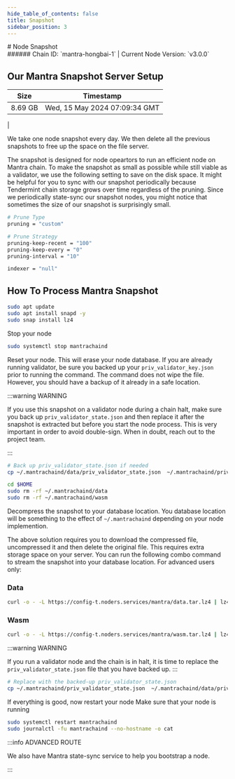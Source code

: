 ```yaml
---
hide_table_of_contents: false
title: Snapshot
sidebar_position: 3
---
```


<div class="h1-with-icon icon-mantra">
# Node Snapshot
</div>
###### Chain ID: `mantra-hongbai-1` | Current Node Version: `v3.0.0`

## Our Mantra Snapshot Server Setup

| Size   | Timestamp    |
|--------|--------------|
| 8.69 GB | Wed, 15 May 2024 07:09:34 GMT  |


We take one node snapshot every day. We then delete all the previous snapshots to free up the space on the file server.

The snapshot is designed for node opeartors to run an efficient node on Mantra chain. To make the snapshot as small as possible while still viable as a validator, we use the following setting to save on the disk space. It might be helpful for you to sync with our snapshot periodically because Tendermint chain storage grows over time regardless of the pruning. Since we periodically state-sync our snapshot nodes, you might notice that sometimes the size of our snapshot is surprisingly small.

```bash title="app.toml"
# Prune Type
pruning = "custom"

# Prune Strategy
pruning-keep-recent = "100"
pruning-keep-every = "0"
pruning-interval = "10"
```

```bash title="config.toml"
indexer = "null"
```

## How To Process Mantra Snapshot
```bash
sudo apt update
sudo apt install snapd -y
sudo snap install lz4
```

Stop your node
```bash
sudo systemctl stop mantrachaind
```
Reset your node. This will erase your node database. If you are already running validator, be sure you backed up your `priv_validator_key.json` prior to running the command. The command does not wipe the file. However, you should have a backup of it already in a safe location.

:::warning WARNING

If you use this snapshot on a validator node during a chain halt, make sure you back up `priv_validator_state.json` and then replace it after the snapshot is extracted but before you start the node process. This is very important in order to avoid double-sign. When in doubt, reach out to the project team.

:::

```bash
# Back up priv_validator_state.json if needed
cp ~/.mantrachaind/data/priv_validator_state.json  ~/.mantrachaind/priv_validator_state.json

cd $HOME
sudo rm -rf ~/.mantrachaind/data
sudo rm -rf ~/.mantrachaind/wasm
```

Decompress the snapshot to your database location. You database location will be something to the effect of `~/.mantrachaind` depending on your node implemention.

The above solution requires you to download the compressed file, uncompressed it and then delete the original file. This requires extra storage space on your server. You can run the following combo command to stream the snapshot into your database location. For advanced users only:
### Data
```bash
curl -o - -L https://config-t.noders.services/mantra/data.tar.lz4 | lz4 -d | tar -x -C ~/.mantrachaind
```
### Wasm
```bash
curl -o - -L https://config-t.noders.services/mantra/wasm.tar.lz4 | lz4 -d | tar -x -C ~/.mantrachaind
```

:::warning WARNING

If you run a validator node and the chain is in halt, it is time to replace the `priv_validator_state.json` file that you have backed up.
:::

```bash
# Replace with the backed-up priv_validator_state.json
cp ~/.mantrachaind/priv_validator_state.json  ~/.mantrachaind/data/priv_validator_state.json
```

If everything is good, now restart your node
Make sure that your node is running

```bash
sudo systemctl restart mantrachaind
sudo journalctl -fu mantrachaind --no-hostname -o cat
```

:::info ADVANCED ROUTE

We also have Mantra state-sync service to help you bootstrap a node.

:::
